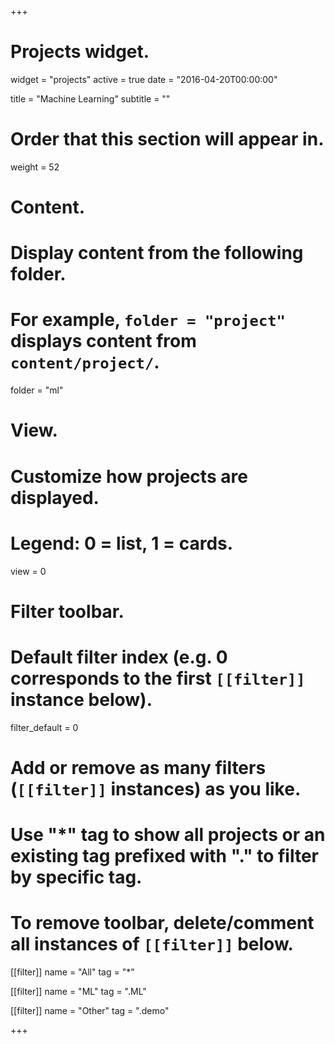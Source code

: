 +++
# Projects widget.
widget = "projects"
active = true
date = "2016-04-20T00:00:00"

title = "Machine Learning"
subtitle = ""

# Order that this section will appear in.
weight = 52

# Content.
# Display content from the following folder.
# For example, `folder = "project"` displays content from `content/project/`.
folder = "ml"

# View.
# Customize how projects are displayed.
# Legend: 0 = list, 1 = cards.
view = 0

# Filter toolbar.

# Default filter index (e.g. 0 corresponds to the first `[[filter]]` instance below).
filter_default = 0

# Add or remove as many filters (`[[filter]]` instances) as you like.
# Use "*" tag to show all projects or an existing tag prefixed with "." to filter by specific tag.
# To remove toolbar, delete/comment all instances of `[[filter]]` below.
[[filter]]
  name = "All"
  tag = "*"
  

[[filter]]
  name = "ML"
  tag = ".ML"
 

[[filter]]
  name = "Other"
  tag = ".demo"

+++


